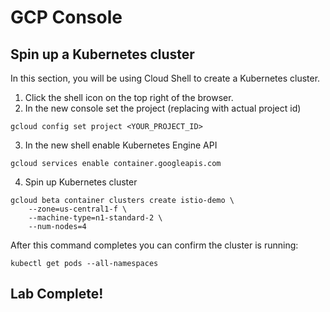 # GCP Console
## Spin up a Kubernetes cluster
In this section, you will be using Cloud Shell to create a Kubernetes cluster.
1. Click the shell icon on the top right of the browser.
2. In the new console set the project (replacing with actual project id)

```
gcloud config set project <YOUR_PROJECT_ID>
```

3. In the new shell enable Kubernetes Engine API
```
gcloud services enable container.googleapis.com
```

4. Spin up Kubernetes cluster
```
gcloud beta container clusters create istio-demo \
    --zone=us-central1-f \
    --machine-type=n1-standard-2 \
    --num-nodes=4
```

After this command completes you can confirm the cluster is running:
```
kubectl get pods --all-namespaces
```

## Lab Complete!